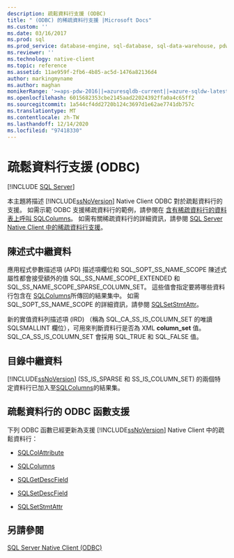 ```yaml
---
description: 疏鬆資料行支援 (ODBC)
title: " (ODBC) 的稀疏資料行支援 |Microsoft Docs"
ms.custom: ''
ms.date: 03/16/2017
ms.prod: sql
ms.prod_service: database-engine, sql-database, sql-data-warehouse, pdw
ms.reviewer: ''
ms.technology: native-client
ms.topic: reference
ms.assetid: 11ae959f-2fb6-4b85-ac5d-1476a82136d4
author: markingmyname
ms.author: maghan
monikerRange: '>=aps-pdw-2016||=azuresqldb-current||=azure-sqldw-latest||>=sql-server-2016||>=sql-server-linux-2017||=azuresqldb-mi-current'
ms.openlocfilehash: 6015682353cbe2145aad22024392ffa0a4c65ff2
ms.sourcegitcommit: 1a544cf4dd2720b124c3697d1e62ae7741db757c
ms.translationtype: MT
ms.contentlocale: zh-TW
ms.lasthandoff: 12/14/2020
ms.locfileid: "97418330"
---
```

# <a name="sparse-columns-support-odbc"></a>疏鬆資料行支援 (ODBC)
[!INCLUDE [SQL Server](../../../includes/applies-to-version/sql-asdb-asdbmi-asa-pdw.md)]

  本主題將描述 [!INCLUDE[ssNoVersion](../../../includes/ssnoversion-md.md)] Native Client ODBC 對於疏鬆資料行的支援。 如需示範 ODBC 支援稀疏資料行的範例，請參閱在 [含有稀疏資料行的資料表上呼叫 SQLColumns](../../../relational-databases/native-client-odbc-how-to/call-sqlcolumns-on-a-table-with-sparse-columns.md)。 如需有關稀疏資料行的詳細資訊，請參閱 [SQL Server Native Client 中的稀疏資料行支援](../../../relational-databases/native-client/features/sparse-columns-support-in-sql-server-native-client.md)。  
  
## <a name="statement-metadata"></a>陳述式中繼資料  
 應用程式參數描述項 (APD) 描述項欄位和 SQL_SOPT_SS_NAME_SCOPE 陳述式屬性都會接受額外的值 SQL_SS_NAME_SCOPE_EXTENDED 和 SQL_SS_NAME_SCOPE_SPARSE_COLUMN_SET。 這些值會指定要將哪些資料行包含在 [SQLColumns](../../../relational-databases/native-client-odbc-api/sqlcolumns.md)所傳回的結果集中。 如需 SQL_SOPT_SS_NAME_SCOPE 的詳細資訊，請參閱 [SQLSetStmtAttr](../../../relational-databases/native-client-odbc-api/sqlsetstmtattr.md)。  
  
 新的實值資料列描述項 (IRD) （稱為 SQL_CA_SS_IS_COLUMN_SET 的唯讀 SQLSMALLINT 欄位），可用來判斷資料行是否為 XML **column_set** 值。 SQL_CA_SS_IS_COLUMN_SET 會採用 SQL_TRUE 和 SQL_FALSE 值。  
  
## <a name="catalog-metadata"></a>目錄中繼資料  
 [!INCLUDE[ssNoVersion](../../../includes/ssnoversion-md.md)] (SS_IS_SPARSE 和 SS_IS_COLUMN_SET) 的兩個特定資料行已加入至[SQLColumns](../../../relational-databases/native-client-odbc-api/sqlcolumns.md)的結果集。  
  
## <a name="odbc-function-support-for-sparse-columns"></a>疏鬆資料行的 ODBC 函數支援  
 下列 ODBC 函數已經更新為支援 [!INCLUDE[ssNoVersion](../../../includes/ssnoversion-md.md)] Native Client 中的疏鬆資料行：  
  
-   [SQLColAttribute](../../../relational-databases/native-client-odbc-api/sqlcolattribute.md)  
  
-   [SQLColumns](../../../relational-databases/native-client-odbc-api/sqlcolumns.md)  
  
-   [SQLGetDescField](../../../relational-databases/native-client-odbc-api/sqlgetdescfield.md)  
  
-   [SQLSetDescField](../../../relational-databases/native-client-odbc-api/sqlsetdescfield.md)  
  
-   [SQLSetStmtAttr](../../../relational-databases/native-client-odbc-api/sqlsetstmtattr.md)  
  
## <a name="see-also"></a>另請參閱  
 [SQL Server Native Client &#40;ODBC&#41;](../../../relational-databases/native-client/odbc/sql-server-native-client-odbc.md)  
  
  
